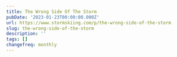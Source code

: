 ```yaml
---
title: The Wrong Side Of The Storm
pubDate: '2023-01-23T00:00:00.000Z'
url: https://www.stormskiing.com/p/the-wrong-side-of-the-storm
slug: the-wrong-side-of-the-storm
description: ''
tags: []
changefreq: monthly
---
```


<!-- Add post content below -->
